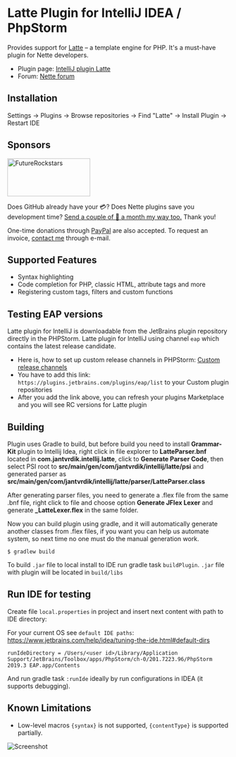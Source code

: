 Latte Plugin for IntelliJ IDEA / PhpStorm
=========================================

<!-- Plugin description -->
Provides support for [Latte](https://github.com/nette/latte) – a template engine for PHP.
It's a must-have plugin for Nette developers.
<!-- Plugin description end -->

- Plugin page: [IntelliJ plugin Latte](https://plugins.jetbrains.com/plugin/7457-latte)
- Forum: [Nette forum](https://forum.nette.org/en/32907-upgrades-in-latte-plugin-for-phpstorm)


Installation
------------

Settings → Plugins → Browse repositories → Find "Latte" → Install Plugin → Restart IDE


Sponsors
------

<a href="https://www.futurerockstars.cz/"><img src="https://i.imgur.com/lUsFO7X.png" alt="FutureRockstars" width="188" height="86"></a>

Does GitHub already have your 💳? Does Nette plugins save you development time? [Send a couple of 💸 a month my way too.](https://github.com/sponsors/mesour) Thank you!

One-time donations through [PayPal](https://www.paypal.com/cgi-bin/webscr?cmd=_s-xclick&hosted_button_id=GSDRZW9YGPE5G&source=url) are also accepted. To request an invoice, [contact me](mailto:matous.nemec@mesour.com) through e-mail.


Supported Features
------------------

* Syntax highlighting
* Code completion for PHP, classic HTML, attribute tags and more
* Registering custom tags, filters and custom functions


Testing EAP versions
--------------------

Latte plugin for IntelliJ is downloadable from the JetBrains plugin repository directly in the PHPStorm. Latte plugin for IntelliJ using channel `eap` which contains the latest release candidate.

- Here is, how to set up custom release channels in PHPStorm: [Custom release channels](https://plugins.jetbrains.com/docs/marketplace/custom-release-channels.html)
- You have to add this link: `https://plugins.jetbrains.com/plugins/eap/list` to your Custom plugin repositories
- After you add the link above, you can refresh your plugins Marketplace and you will see RC versions for Latte plugin


Building
------------

Plugin uses Gradle to build, but before build you need to install **Grammar-Kit** plugin to Intellij Idea, right click in file explorer to **LatteParser.bnf** located in **com.jantvrdik.intellij.latte**, click to **Generate Parser Code**, then select PSI root to **src/main/gen/com/jantvrdik/intellij/latte/psi** and generated parser as **src/main/gen/com/jantvrdik/intellij/latte/parser/LatteParser.class**

After generating parser files, you need to generate a .flex file from the same .bnf file, right click to file and choose option **Generate JFlex Lexer** and generate **_LatteLexer.flex** in the same folder.

Now you can build plugin using gradle, and it will automatically generate another classes from .flex files, if you want you can help us automate system, so next time no one must do the manual generation work.
```$xslt
$ gradlew build
```

To build `.jar` file to local install to IDE run gradle task `buildPlugin`. `.jar` file with plugin will be located in `build/libs`


Run IDE for testing
-------------------

Create file `local.properties` in project and insert next content with path to IDE directory:

For your current OS see `default IDE paths`: https://www.jetbrains.com/help/idea/tuning-the-ide.html#default-dirs

```
runIdeDirectory = /Users/<user id>/Library/Application Support/JetBrains/Toolbox/apps/PhpStorm/ch-0/201.7223.96/PhpStorm 2019.3 EAP.app/Contents
```

And run gradle task `:runIde` ideally by run configurations in IDEA (it supports debugging).

Known Limitations
-----------------

* Low-level macros `{syntax}` is not supported, `{contentType}` is supported partially.

![Screenshot](http://plugins.jetbrains.com/files/7457/screenshot_14518.png)
